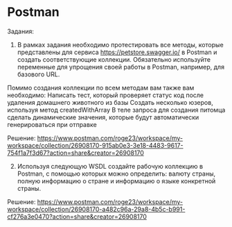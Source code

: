 # Postman

Задания:

1) В рамках задания необходимо протестировать все методы, которые представлены для сервиса https://petstore.swagger.io/ в Postman и создать соответствующие коллекции.
Обязательно используйте переменные для упрощения своей работы в Postman, например, для базового URL.

Помимо создания коллекции по всем методам вам также вам необходимо:
Написать тест, который проверяет статус код после удаления домашнего животного из базы
Создать несколько юзеров, используя метод createdWithArray
В теле запроса для создания питомца сделать динамические значения, которые будут автоматически генерироваться при отправке

Решение: https://www.postman.com/roge23/workspace/my-workspace/collection/26908170-915ab0e3-3e18-4483-9617-754f1a7f3d67?action=share&creator=26908170

2) Используя следующую WSDL создайте рабочую коллекцию в Postman, с помощью которых можно определить: валюту страны, полную информацию о стране и информацию о языке конкретной страны. 

Решение: https://www.postman.com/roge23/workspace/my-workspace/collection/26908170-a482c96a-29a8-4b5c-b991-cf276a3e0470?action=share&creator=26908170

